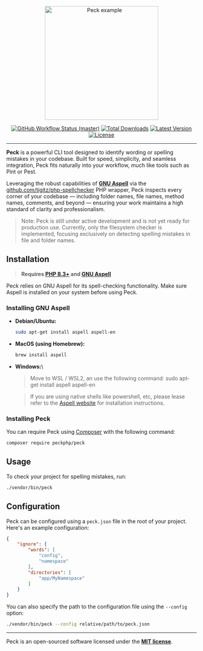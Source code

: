 
<p align="center">
    <img src="https://raw.githubusercontent.com/peckphp/peck/main/docs/logo.png" alt="Peck example" height="300">
    <p align="center">
        <a href="https://github.com/peckphp/peck/actions"><img alt="GitHub Workflow Status (master)" src="https://img.shields.io/github/actions/workflow/status/peckphp/peck/tests.yml"></a>
        <a href="https://packagist.org/packages/peckphp/peck"><img alt="Total Downloads" src="https://img.shields.io/packagist/dt/peckphp/peck"></a>
        <a href="https://packagist.org/packages/peckphp/peck"><img alt="Latest Version" src="https://img.shields.io/packagist/v/peckphp/peck"></a>
        <a href="https://packagist.org/packages/peckphp/peck"><img alt="License" src="https://img.shields.io/packagist/l/peckphp/peck"></a>
    </p>
</p>

------
**Peck** is a powerful CLI tool designed to identify wording or spelling mistakes in your codebase. Built for speed, simplicity, and seamless integration, Peck fits naturally into your workflow, much like tools such as Pint or Pest.

Leveraging the robust capabilities of **[GNU Aspell](https://en.wikipedia.org/wiki/GNU_Aspell)** via the [github.com/tigitz/php-spellchecker](https://github.com/tigitz/php-spellchecker) PHP wrapper, Peck inspects every corner of your codebase — including folder names, file names, method names, comments, and beyond — ensuring your work maintains a high standard of clarity and professionalism.

> Note: Peck is still under active development and is not yet ready for production use. Currently, only the filesystem checker is implemented, focusing exclusively on detecting spelling mistakes in file and folder names.

## Installation

> **Requires [PHP 8.3+](https://php.net/releases/) and [GNU Aspell](https://en.wikipedia.org/wiki/GNU_Aspell)**

Peck relies on GNU Aspell for its spell-checking functionality. Make sure Aspell is installed on your system before using Peck.

### Installing GNU Aspell

- **Debian/Ubuntu:**
    ```bash
    sudo apt-get install aspell aspell-en
    ```
    
- **MacOS (using Homebrew):**
    ```bash
    brew install aspell
    ```

- **Windows:**\
    > Move to WSL / WSL2, an use the following command:
    sudo apt-get install aspell aspell-en

    > If you are using native shells like powershell, etc, please lease refer to the [Aspell website](http://aspell.net/) for installation instructions.

### Installing Peck

You can require Peck using [Composer](https://getcomposer.org) with the following command:

```bash
composer require peckphp/peck
```

## Usage

To check your project for spelling mistakes, run:

```bash
./vendor/bin/peck
```

## Configuration

Peck can be configured using a `peck.json` file in the root of your project. Here's an example configuration:

```json
{
    "ignore": {
        "words": [
            "config",
            "namespace"
        ],
        "directories": [
            "app/MyNamespace"
        ]
    }
}
```

You can also specify the path to the configuration file using the `--config` option:

```bash
./vendor/bin/peck --config relative/path/to/peck.json
```

---

Peck is an open-sourced software licensed under the **[MIT license](https://opensource.org/licenses/MIT)**.

